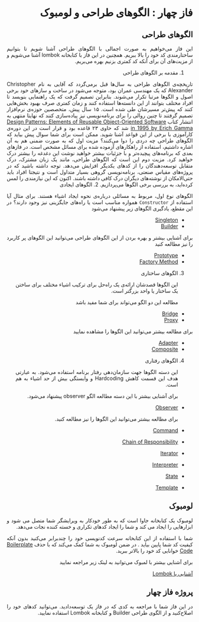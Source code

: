 <div dir="rtl" align="justify">

# فاز چهار : الگوهای طراحی و لومبوک

## الگوهای طراحی

 این فاز می‌خواهیم به صورت اجمالی با الگوهای طراحی آشنا شویم تا بتوانیم ساختارمندی کد خود را بالا ببریم. همچنین در این فاز با کتابخانه lombok آشنا می‌شویم و از مزیت‌های آن برای آنکه کد کمتری بزنیم بهره می‌بریم.

1.  مقدمه بر الگوهای طراحی 
   
   تاریخچه‌ی الگوهای طراحی به سال‌ها قبل برمی‌گردد که آقایی به نام Christopher Alexander که یک مهندسی عمران بود، متوجه می‌شود در ساخت و ساز‌های خود برخی اصول و الگوها مرتبا تکرار می‌شوند. بنابراین تصمیم گرفت که یک راهنمایی بنویسد تا افراد مختلف بتوانند از این دانسته‌ها استفاده کنند و زمان کمتری صرف بهبود بخش‌هایی کنند که پیش‌تر مسیرشان طی شده است. ۱۵ سال پیش، متخصصین حوزه‌ی نرم‌افزار تصمیم گرفتند تا چنین روالی را برای برنامه‌نویسی نیز پیاده‌سازی کنند که نهایتا منتهی به انتشار کتاب [Design Patterns: Elements of Reusable Object-Oriented Software in 1995 by Erich Gamma](https://school.hbh7.com/pdfs/RPI/Erich%20Gamma%2C%20Richard%20Helm%2C%20Ralph%20Johnson%2C%20John%20M.%20Vlissides%20-%20Design%20Patterns_%20Elements%20of%20Reusable%20Object-Oriented%20Software%20%20-Addison-Wesley%20Professional%20%281994%29.pdf) شد که حاوی ۲۳ قاعده بود و قرار است در این دوره‌ی کارآموزی با برخی از این قواعد آشنا شوید.
   ممکن است برای شما سوال پیش بیاید که الگوهای طراحی چه دردی را دوا می‌کنند؟ مزیت اول که به صورت ضمنی هم به آن اشاره داشتیم، استفاده از راهکار‌های آزموده شده برای مسائل مشخص است. در فازهای بعدی که برنامه‌های پیچیده‌تر و با جزئیات بیشتر خواهید نوشت این دغدغه را بیشتر درک خواهید کرد. مزیت دوم این است که الگوهای طراحی، مانند یک زبان مشترک، درک متقابل توسعه‌دهندگان را از کدهای یکدیگر افزایش می‌دهد. توجه داشته باشید که در پروژه‌های مقیاس صنعتی، برنامه‌نویسی گروهی بسیار متداول است و نتیجتا افراد باید حتی‌الامکان از نوشته‌های دیگران درک کافی داشته باشند. 
   اکنون که این نیازمندی را لمس کرده‌اید، به بررسی برخی الگوها می‌پردازیم.
2. الگوهای ایجادی
   
   الگوهای نوع اول، مربوط به مسائلی درباره‌ی نحوه ایجاد اشیاء هستند. برای مثال آیا استفاده از `Constructor` همواره مناسب است یا راه‌های جایگزینی نیز وجود دارند؟ در این مقطع، یادگیری الگو‌های زیر پیشنهاد می‌شود
   - [Singleton](https://refactoring.guru/design-patterns/singleton)
   - [Builder](https://refactoring.guru/design-patterns/builder)

برای آشنایی بیشتر و بهره بردن از این الگوهای طراحی می‌توانید این   الگو‌های پر کاربرد را نیز مطالعه کنید
   - [Prototype](https://refactoring.guru/design-patterns/prototype)
   - [Factory Method](https://refactoring.guru/design-patterns/factory-method)

   
3. الگوهای ساختاری
   
   این الگوها قصدشان ارائه‌ی یک راه‌حل برای ترکیب اشیاء مختلف برای ساختن یک ساختار یا واحد بزرگتر است.

   مطالعه این دو الگو می‌تواند برای شما مفید باشد
- [Bridge](https://www.javatpoint.com/bridge-pattern)
- [Proxy](https://www.javatpoint.com/proxy-pattern)

برای مطالعه بیشتر می‌توانید این الگوها را مشاهده نمایید
- [Adapter](https://refactoring.guru/design-patterns/adapter)
- [Composite](https://refactoring.guru/design-patterns/composite)

4. الگوهای رفتاری
   
   این دسته الگوها جهت سازمان‌دهی رفتار برنامه استفاده می‌شود. به عبارتی هدف این قسمت کاهش Hardcoding و وابستگی بیش از حد اشیاء به هم است. 

   برای آشنایی بیشتر با این دسته مطالعه الگو observer پیشنهاد می‌شود.
- [Observer](https://refactoring.guru/design-patterns/observer)

   برای مطالعه بیشتر می‌توانید این الگوها را نیز مطالعه کنید. 
- [Command](https://www.javatpoint.com/command-pattern)
- [Chain of Responsibility](https://www.javatpoint.com/chain-of-responsibility-pattern)
- [Iterator](https://www.javatpoint.com/iterator-pattern)
- [Interpreter](https://www.javatpoint.com/interpreter-pattern)
- [State](https://www.javatpoint.com/state-pattern)
- [Template](https://www.javatpoint.com/template-pattern)

## لومبوک
لومبوک یک کتابخانه جاوا است که به طور خودکار به ویرایشگر شما متصل می شود و ابزارهایی را ایجاد می کند و شما را ایجاد کدهای تکراری و خسته کننده نجات می‌دهد.
 
 شما با استفاده از این کتابخانه سرعت کدنویسی خود را چندبرابر می‌کنید بدون آنکه کیفیت کد شما پایین بیاید . در ضمن لومبوک به شما کمک می‌کند که با حذف  [Boilerplate Code](https://en.wikipedia.org/wiki/Boilerplate_code) خوانایی کد خود را بالاتر ببرید.

برای آشنایی بیشتر با لمبوک می‌توانید به لینک زیر مراجعه نمایید

[آشنایی با Lombok](https://javacup.ir/introduction-to-lombok/)

## پروژه فاز چهار
در این فاز شما با مراجعه به کدی که در فاز یک  توسعه‌دادید. می‌توانید کدهای خود را اصلاح‌کنید و از الگوی طراحی Builder و کتابخانه Lombok استفاده نمایید.

</div>